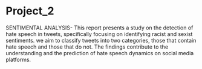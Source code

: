 # Project_2
SENTIMENTAL ANALYSIS-
This report presents a study on the detection of hate speech in tweets, specifically focusing on identifying racist and sexist sentiments. we aim to classify tweets into two categories, those that contain hate speech and those that do not. The findings contribute to the understanding  and the prediction of hate speech dynamics on social media platforms.
